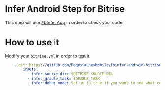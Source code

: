 # Infer Android Step for Bitrise

This step will use [FbInfer App](http://fbinfer.com) in order to check your code

# How to use it

Modify your `bitrise.yml` in order to test it.

```yaml
    - git::https://github.com/PagesjaunesMobile/fbinfer-android-bitrise@master:
        inputs:
          - infer_source_dir: $BITRISE_SOURCE_DIR
          - infer_gradle_task: $GRADLE_TASK
          - infer_debug_mode: Set it to true if you want to see what command are send to the system
```
